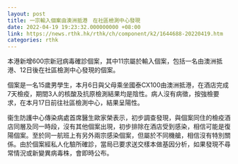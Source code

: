 ```yaml
---
layout: post
title: 一宗輸入個案由澳洲抵港　在社區檢測中心發現
date: 2022-04-19 19:23:32.000000000 +08:00
link: https://news.rthk.hk/rthk/ch/component/k2/1644688-20220419.htm
categories: rthk
---
```


本港新增600宗新冠病毒確診個案，其中11宗屬於輸入個案，包括一名由澳洲抵港、12日後在社區檢測中心發現的個案。

個案是一名15歲男學生，本月6日與父母乘坐國泰CX100由澳洲抵港，在酒店完成7天檢疫，期間3人的核酸及抗原檢測結果均是陰性。病人沒有病徵，按強檢要求，在本月17日前往社區檢測中心，結果呈陽性。

衞生防護中心傳染病處首席醫生歐家榮表示，初步調查發現，與個案同住的檢疫酒店同層及同一時段，沒有其他個案出現，初步排除在酒店受到感染，相信可能是復陽個案。至於同一航班上有另外兩宗感染個案，但屬於不同機艙，相信沒有特別關係。由於個案經私人化驗所確診，當局已要求送交樣本做基因分析，如果發現不尋常情況或新變異病毒株，會即時公布。
